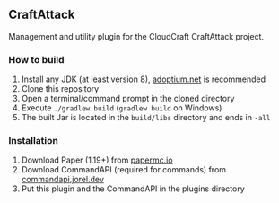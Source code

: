 ## CraftAttack

Management and utility plugin for the CloudCraft CraftAttack project.

### How to build

1. Install any JDK (at least version 8), [adoptium.net](https://adoptium.net/) is recommended
2. Clone this repository
3. Open a terminal/command prompt in the cloned directory
4. Execute `./gradlew build` (`gradlew build` on Windows)
5. The built Jar is located in the `build/libs` directory and ends in `-all`

### Installation

1. Download Paper (1.19+) from [papermc.io](https://papermc.io/)
2. Download CommandAPI (required for commands) from [commandapi.jorel.dev](https://commandapi.jorel.dev/)
3. Put this plugin and the CommandAPI in the plugins directory
